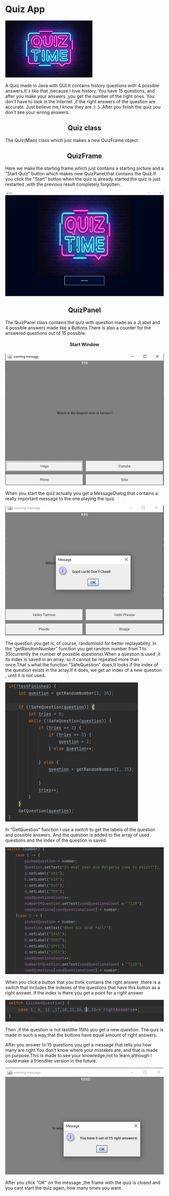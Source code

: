 # Quiz App

![img.png](img.png)

A Quiz made in Java with GUI.It contains history questions with 4 possible answers.It`s like that ,because I love history.
You have 15 questions, and after you make your answers ,you get the number of the right ones.
You don't have to look in the Internet ,if the right answers of the question are accurate.
Just believe me,I know they are :) :) .After you finish the quiz
you don't see your wrong answers.

## <center> Quiz class
The Quiz(Main) class which just makes a new 
QuizFrame object.

## <center> QuizFrame

Here we make the starting frame,which just contains a starting
picture and a "Start Quiz" button which makes new QuizPanel,that 
contains the Quiz.If you click the "Start" button when the quiz is 
already started,the quiz is just restarted ,with the previous result
completely forgotten.

![img_1.png](img_1.png)

## <center> QuizPanel

The QuizPanel class contains the quiz with question made as
a JLabel and 4 possible answers made like a Buttons.There
is also a counter for the answered questions out of 15 possible.

#### <center >Start Window

![img_2.png](img_2.png)

When you start the quiz actually you get a MessageDialog that 
contains a really important message to the one playing the quiz.

![img_3.png](img_3.png)

The question you get is, of course, randomised for better replayability.
In the "getRandomNumber" function you get random number from 1
to 35(currently the number of possible questions).When a question
is used ,it its index is saved in an array, so it cannot be repeated more
than once.That`s what the function "SafeQuestion" does,It looks if the index
of the question exists in the array.If it does, we get an index of a new question
, until it is not used.

![img_4.png](img_4.png)

In "GetQuestion" function I use a switch to get the labels of the question and possible answers.
And the question is added to the array of used questions and the index of the question is saved.

![img_5.png](img_5.png)

When you click a button that you think contains the 
right answer ,there is a switch that includes the indexes of the questions that have this button as a right answer.
If the index is there you get a point for a right answer

![img_6.png](img_6.png)

Then ,if the question is not last(the 15th) you get a new question.
The quiz is made in such a way,that the buttons have equal amount of right
answers.

After you answer to 15 questions you get a message that tells you how
many are right.You don't know where your mistakes are, and that is made on
purpose.This is made to see your knowledge,not to learn,although I could 
make a friendlier version in the future. 

![img_7.png](img_7.png)

After you click "OK" on the message
,the frame with the quiz is closed and you cant start the quiz again, how many
times you want.

